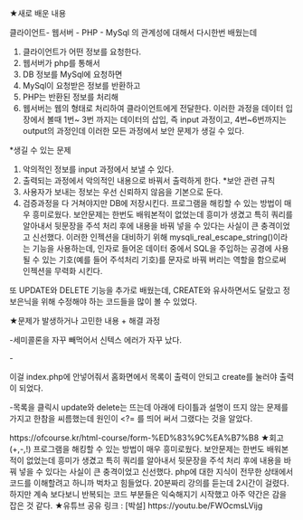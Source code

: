 
★새로 배운 내용 

클라이언트- 웹서버 - PHP - MySql 의 관계성에 대해서 다시한번 배웠는데
1. 클라이언트가 어떤 정보를 요청한다.
2. 웹서버가 php를 통해서
3. DB 정보를 MySql에 요청하면
4. MySql이 요청받은 정보를 반환하고 
5. PHP는 반환된 정보를 처리해
6. 웹서버는 웹의 형태로 처리하여 클라이언트에게 전달한다.
이러한 과정을 데이터 입장에서 볼때 1번~ 3번 까지는 데이터의 삽입, 즉 input 과정이고, 4번~6번까지는 output의 과정인데 이러한 모든 과정에서 보안 문제가 생길 수 있다.

*생길 수 있는 문제
1. 악의적인 정보를 input 과정에서 보낼 수 있다.
2. 출력되는 과정에서 악의적인 내용으로 바꿔서 출력하게 한다.
*보안 관련 규칙
1. 사용자가 보내는 정보는 우선 신뢰하지 않음을 기본으로 둔다.
2. 검증과정을 다 거쳐야지만 DB에 저장시킨다.
프로그램을 해킹할 수 있는 방법이 매우 흥미로웠다. 보안문제는 한번도 배워본적이 없었는데 흥미가 생겼고 특히 쿼리를 알아내서 뒷문장을 주석 처리 후에 내용을 바꿔 넣을 수 
있다는 사실이 큰 충격이었고 신선했다. 이러한 인젝션을 대비하기 위해 mysqli_real_escape_string()이라는 기능을 사용하는데,
인자로 들어온 데이터 중에서 SQL을 주입하는 공경에 사용될 수 있는 기호(예를 들어 주석처리 기호)를 문자로 바꿔 버리는 역할을 함으로써 인젝션을 무력화 시킨다.

또 UPDATE와 DELETE 기능을 추가로 배웠는데, CREATE와 유사하면서도 달랐고 정보은닉을 위해 수정해야 하는 코드들을 많이 볼 수 있었다.




★문제가 발생하거나 고민한 내용 + 해결 과정

-세미콜론을 자꾸 빼먹어서 신텍스 에러가 자꾸 났다.

-<ol><?= $list ?></ol> 이걸 index.php에 안넣어줘서 홈화면에서 목록이 출력이 안되고 create를 눌러야 출력이 되었다.

-목록을 클릭시 update와 delete는 뜨는데 아래에 타이틀과 설명이 뜨지 않는 문제를 가지고 한참을 씨름했는데 원인이 <?= 를 띄어 써서 그랬다는 것을 알았다. 
<?=는 무조건 붙여써야한다는 사실을 깨달았다




★참고할 만한 내용 
<form 태그> https://ofcourse.kr/html-course/form-%ED%83%9C%EA%B7%B8



★회고(+,-,!)
프로그램을 해킹할 수 있는 방법이 매우 흥미로웠다. 
보안문제는 한번도 배워본적이 없었는데 흥미가 생겼고 특히 쿼리를 알아내서 뒷문장을 주석 처리 후에 내용을 바꿔 넣을 수 
있다는 사실이 큰 충격이었고 신선했다.
php에 대한 지식이 전무한 상태에서 코드를 이해할려고 하니까 벅차고 힘들었다. 20분짜리 강의를 듣는데 2시간이 걸렸다.
하지만 계속 보다보니 반복되는 코드 부분들은 익숙해지기 시작했고 아주 약간은 감을 잡은 것 같다.



★유튜브 공유 링크 : [박설]  https://youtu.be/FWOcmsLVijg
